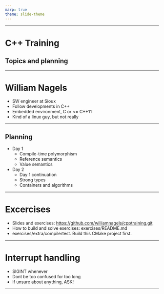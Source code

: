 ```yaml
---
marp: true
theme: slide-theme
---
```

<!-- _class: first-slide -->
---
# C++ Training
## Topics and planning
<!-- _class: second-slide -->
---
# William Nagels
- SW engineer at Sioux
- Follow developments in C++
- Embedded environment, C or <= C++11
- Kind of a linux guy, but not really
---

## Planning
- Day 1
  - Compile-time polymorphism
  - Reference semantics
  - Value semantics
- Day 2
  - Day 1 continuation
  - Strong types
  - Containers and algorithms
---
# Excercises
- Slides and exercises: https://github.com/williamnagels/cpptraining.git
- How to build and solve exercises: exercises/README.md
- exercises/extra/compilertest. Build this CMake project first.
---
# Interrupt handling
- SIGINT whenever
- Dont be too confused for too long
- If unsure about anything, ASK!
---
<!-- _class: final-slide -->